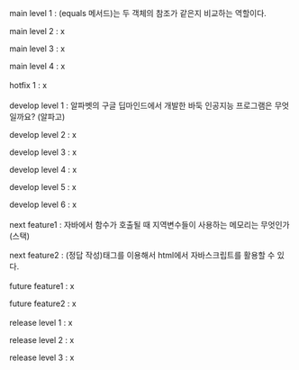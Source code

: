 main level 1 : (equals 메서드)는 두 객체의 참조가 같은지 비교하는 역할이다.

main level 2 : x

main level 3 : x

main level 4 : x
<br></br>
hotfix 1 : x
<br></br>
develop level 1 : 알파벳의 구글 딥마인드에서 개발한 바둑 인공지능 프로그램은 무엇일까요? (알파고)

develop level 2 : x

develop level 3 : x

develop level 4 : x

develop level 5 : x

develop level 6 : x
<br></br>
next feature1 : 자바에서 함수가 호출될 때 지역변수들이 사용하는 메모리는 무엇인가(스택)

next feature2 : (정답 작성)태그를 이용해서 html에서 자바스크립트를 활용할 수 있다.
<br></br>
future feature1 : x

future feature2 : x
<br></br>
release level 1 : x

release level 2 : x

release level 3 : x